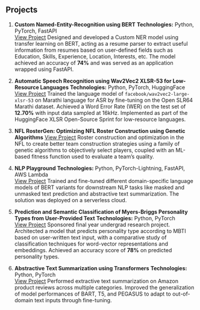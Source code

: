 ## Projects

1. **Custom Named-Entity-Recognition using BERT**
   **Technologies:** Python, PyTorch, FastAPI  
   [View Project](https://github.com/sumedhkhodke/Custom-Named-Entity-Recognition)
   Designed and developed a Custom NER model using transfer learning on BERT, acting as a resume parser to extract useful information from resumes based on user-defined fields such as Education, Skills, Experience, Location, Interests, etc. The model achieved an accuracy of **74%** and was served as an application wrapped using FastAPI.


2. **Automatic Speech Recognition using Wav2Vec2 XLSR-53 for Low-Resource Languages**
   **Technologies:** Python, PyTorch, HuggingFace  
   [View Project](https://github.com/sumedhkhodke/xlsr-wav2vec2-asr-marathi)
   Trained the language model of `facebook/wav2vec2-large-xlsr-53` on Marathi language for ASR by fine-tuning on the Open SLR64 Marathi dataset. Achieved a Word Error Rate (WER) on the test set of **12.70%** with input data sampled at 16kHz. Implemented as part of the HuggingFace XLSR Open-Source Sprint for low-resource languages.


3. **NFL RosterGen: Optimizing NFL Roster Construction using Genetic Algorithms**
   [View Project](https://github.com/sumedhkhodke/NFL-Team-Construction-1)
   Roster construction and optimization in the NFL to create better team construction strategies using a family of genetic algorithms to objectively select players, coupled with an ML-based fitness function used to evaluate a team’s quality.


4. **NLP Playground**
   **Technologies:** Python, PyTorch-Lightning, FastAPI, AWS Lambda  
   [View Project](https://github.com/sumedhkhodke/NLPPlayground)
   Trained and fine-tuned different domain-specific language models of BERT variants for downstream NLP tasks like masked and unmasked text prediction and abstractive text summarization. The solution was deployed on a serverless cloud.


5. **Prediction and Semantic Classification of Myers-Briggs Personality Types from User-Provided Text**
   **Technologies:** Python, PyTorch  
   [View Project](https://github.com/sumedhkhodke/MyersBriggs-Personality-Detection)
   Sponsored final year undergrad research project. Architected a model that predicts personality type according to MBTI based on user-written text input, with a comparative study of classification techniques for word-vector representations and embeddings. Achieved an accuracy score of **78%** on predicted personality types.


6. **Abstractive Text Summarization using Transformers**
   **Technologies:** Python, PyTorch  
   [View Project](https://github.com/sumedhkhodke/Summarization-Ecommerce-Reviews)
   Performed extractive text summarization on Amazon product reviews across multiple categories. Improved the generalization of model performances of BART, T5, and PEGASUS to adapt to out-of-domain text inputs through fine-tuning.

